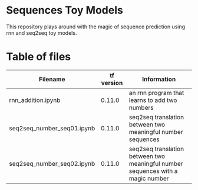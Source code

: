 # Sequences Toy Models

This repository plays around with the magic of sequence prediction using rnn and seq2seq toy models.

# Table of files

| Filename | tf version | Information |
|----------|------------|-------------|
| rnn_addition.ipynb | 0.11.0 | an rnn program that learns to add two numbers |
| seq2seq_number_seq01.ipynb | 0.11.0 | seq2seq translation between two meaningful number sequences |
| seq2seq_number_seq02.ipynb | 0.11.0 | seq2seq translation between two meaningful number sequences with a magic number |




